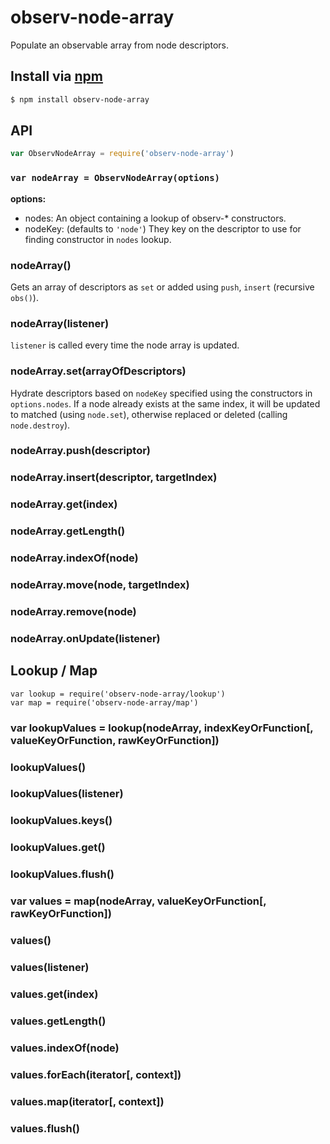 observ-node-array
===

Populate an observable array from node descriptors.

## Install via [npm](https://npmjs.org/package/observ-node-array)

```bash
$ npm install observ-node-array
```

## API

```js
var ObservNodeArray = require('observ-node-array')
```

### `var nodeArray = ObservNodeArray(options)`

**options:**
 - nodes: An object containing a lookup of observ-* constructors.
 - nodeKey: (defaults to `'node'`) They key on the descriptor to use for finding constructor in `nodes` lookup.

### nodeArray()

Gets an array of descriptors as `set` or added using `push`, `insert` (recursive `obs()`).

### nodeArray(listener)

`listener` is called every time the node array is updated.

### nodeArray.set(arrayOfDescriptors)

Hydrate descriptors based on `nodeKey` specified using the constructors in `options.nodes`. If a node already exists at the same index, it will be updated to matched (using `node.set`), otherwise replaced or deleted (calling `node.destroy`).

### nodeArray.push(descriptor)

### nodeArray.insert(descriptor, targetIndex)

### nodeArray.get(index)

### nodeArray.getLength()

### nodeArray.indexOf(node)

### nodeArray.move(node, targetIndex)

### nodeArray.remove(node)

### nodeArray.onUpdate(listener)

## Lookup / Map

```
var lookup = require('observ-node-array/lookup')
var map = require('observ-node-array/map')
```

### var lookupValues = lookup(nodeArray, indexKeyOrFunction[, valueKeyOrFunction, rawKeyOrFunction])

### lookupValues()

### lookupValues(listener)

### lookupValues.keys()

### lookupValues.get()

### lookupValues.flush()

### var values = map(nodeArray, valueKeyOrFunction[, rawKeyOrFunction])

### values()

### values(listener)

### values.get(index)

### values.getLength()

### values.indexOf(node)

### values.forEach(iterator[, context])

### values.map(iterator[, context])

### values.flush()